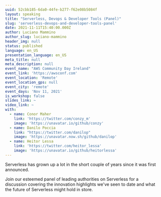 ```yaml
---
uuid: 52cbb185-6da0-44fe-b277-f62e08b5084f
layout: speaking
title: "Serverless, Devops & Developer Tools (Panel)"
slug: 'serverless-devops-and-developer-tools-panel'
date: 2021-11-11T15:40:00.000Z
author: Luciano Mammino
author_slug: luciano-mammino
header_img: null
status: published
language: en_US
presentation_language: en_US
meta_title: null
meta_description: null
event_name: "AWS Community Day Ireland"
event_link: 'https://awsconf.com'
event_location: 'Remote'
event_location_gps: null
event_city: 'remote'
event_days: 'Nov 11, 2021'
is_workshop: false
slides_link: ~
video_link: ~
with:
  - name: Conor Maher
    link: 'https://twitter.com/conzy_m'
    image: 'https://unavatar.io/github/conzy'
  - name: Danilo Poccia
    link: "https://twitter.com/danilop"
    image: 'https://unavatar.now.sh/github/danilop'
  - name: Heitor Lessa
    link: 'https://twitter.com/heitor_lessa'
    image: 'https://unavatar.io/github/heitorlessa'
---
```


Serverless has grown up a lot in the short couple of years since it was first announced.

Join our esteemed panel of leading authorities on Serverless for a discussion covering the innovation highlights we've seen to date and what the future of Serverless might hold in store. 